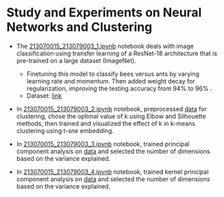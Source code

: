 # Study and Experiments on Neural Networks and Clustering
- The [213070015_213079003_1.ipynb](https://github.com/213079003/EE769-IML/blob/main/Assignment3/213070015_213079003_1.ipynb) notebook deals with image classification using transfer learning of a ResNet-18 architecture that is pre-trained on a large dataset (ImageNet).
    - Finetuning this model to classify bees versus ants by varying learning rate and momentum. Then added weight decay for regularization, improving the testing accuracy from 94% to 96% .
    - Dataset: [link](https://download.pytorch.org/tutorial/hymenoptera_data.zip)
- In [213070015_213079003_2.ipynb](https://github.com/213079003/EE769-IML/blob/main/Assignment3/213070015_213079003_2.ipynb) notebook, preprocessed [data](https://github.com/213079003/EE769-IML/blob/main/Assignment3/DataClustering.csv) for clustering, chose the optimal value of k using Elbow and Silhouette methods, then trained and visualized the effect of k in k-means clustering using t-sne embedding.
- In [213070015_213079003_3.ipynb](https://github.com/213079003/EE769-IML/blob/main/Assignment3/213070015_213079003_3.ipynb) notebook, trained principal component analysis on [data](https://github.com/213079003/EE769-IML/blob/main/Assignment3/DataPCA.csv) and selected the number of dimensions based on the variance explained.
  
- In [213070015_213079003_4.ipynb](https://github.com/213079003/EE769-IML/blob/main/Assignment3/213070015_213079003_1.ipynb) notebook, trained kernel principal component analysis on [data](https://github.com/213079003/EE769-IML/blob/main/Assignment3/DataKPCA.csv) and selected the number of dimensions based on the variance explained.

